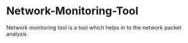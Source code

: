# Network-Monitoring-Tool
Network monitoring tool is a tool which helps in to the network packet analysis
